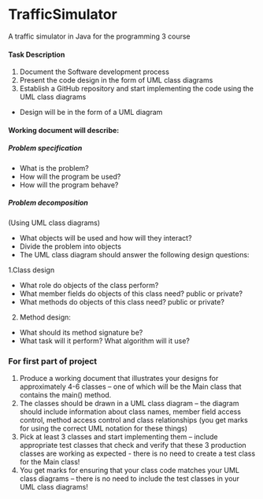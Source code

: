 # TrafficSimulator
A traffic simulator in Java for the programming 3 course

#### Task Description
1. Document the Software development process
2. Present the code design in the form of UML class diagrams
3. Establish a GitHub repository and start implementing the code using the UML class diagrams

- Design will be in the form of a UML diagram

#### Working document will describe:

##### Problem specification
* What is the problem? 
* How will the program be used? 
* How will the program behave?

##### Problem decomposition 
(Using UML class diagrams)
* What objects will be used and how will they interact?
* Divide the problem into objects
* The UML class diagram should answer the following design questions:

1.Class design
* What role do objects of the class perform?
* What member fields do objects of this class need? public or private?
* What methods do objects of this class need? public or private?
2. Method design:
* What should its method signature be?
* What task will it perform? What algorithm will it use?
 
    
### For first part of project
1. Produce a working document that illustrates your designs for approximately 4-6 classes – one of which will be the Main class that contains the main() method.
2. The classes should be drawn in a UML class diagram – the diagram should include information about class names, member field access control, method access control and class relationships (you get marks for using the correct UML notation for these things)
3. Pick at least 3 classes and start implementing them – include appropriate test classes that check and verify that these 3 production classes are working as expected - there is no need to create a test class for the Main class!
4. You get marks for ensuring that your class code matches your UML class diagrams – there is no need to include the test classes in your UML class diagrams!


